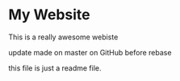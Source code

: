 # My Website

This is a really awesome webiste

update made on master on GitHub before rebase

this file is just a readme file.
